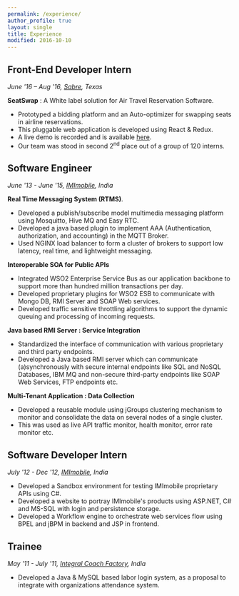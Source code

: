 ```yaml
---
permalink: /experience/
author_profile: true
layout: single
title: Experience
modified: 2016-10-10
---
```

## Front-End Developer Intern
*June '16 – Aug '16, [Sabre](https://www.sabre.com/), Texas*

**SeatSwap**
: A White label solution for Air Travel Reservation Software.

- Prototyped a bidding platform and an Auto-optimizer for swapping seats in airline reservations.
- This pluggable web application is developed using React & Redux. 
- A live demo is recorded and is available [here](https://www.youtube.com/watch?v=Vwh_Ad4NuJ8).
- Our team was stood in second 2<sup>nd</sup> place out of a group of 120 interns.


## Software Engineer
*June '13 - June '15, [IMImobile](https://imimobile.com/), India*

**Real Time Messaging System (RTMS)**.

- Developed a publish/subscribe model multimedia messaging platform using Mosquitto, Hive MQ and Easy RTC.
- Developed a java based plugin to implement AAA (Authentication, authorization, and accounting) in the MQTT Broker.
- Used NGINX load balancer to form a cluster of brokers to support low latency, real time, and lightweight messaging.

**Interoperable SOA for Public APIs**

- Integrated WSO2 Enterprise Service Bus as our application backbone to support more than hundred million transactions per day.
- Developed proprietary plugins for WSO2 ESB to communicate with Mongo DB, RMI Server and SOAP Web services.
- Developed traffic sensitive throttling algorithms to support the dynamic queuing and processing of incoming requests.

**Java based RMI Server : Service Integration**

- Standardized the interface of communication with various proprietary and third party endpoints.
- Developed a Java based RMI server which can communicate (a)synchronously with secure internal endpoints like SQL and NoSQL Databases, IBM MQ and non-secure third-party endpoints like SOAP Web Services, FTP endpoints etc.

**Multi-Tenant Application : Data Collection**

- Developed a reusable module using jGroups clustering mechanism to monitor and consolidate the data on several nodes of a single cluster. 
- This was used as live API traffic monitor, health monitor, error rate monitor etc.

## Software Developer Intern
*July '12 - Dec '12, [IMImobile](https://imimobile.com/), India*

- Developed a Sandbox environment for testing IMImobile proprietary APIs using C#.
- Developed a website to portray IMImobile's products using ASP.NET, C# and MS-SQL with login and persistence storage.
- Developed a Workflow engine to orchestrate web services flow using BPEL and jBPM in backend and JSP in frontend.


## Trainee
*May '11 - July '11, [Integral Coach Factory](http://www.icf.indianrailways.gov.in/), India* 

- Developed a Java & MySQL based labor login system, as a proposal to integrate with organizations attendance system.